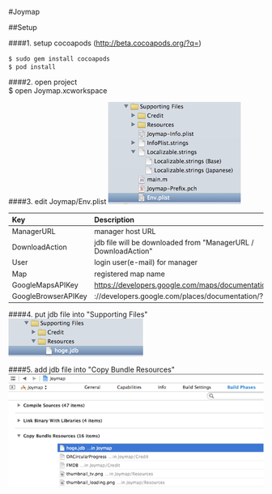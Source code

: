 #Joymap

##Setup

####1. setup cocoapods (http://beta.cocoapods.org/?q=)  

    $ sudo gem install cocoapods
    $ pod install

####2. open project  
    $ open Joymap.xcworkspace

####3. edit Joymap/Env.plist
![env_plist.png](env_plist.png)  

|Key                    |Description                |Required|  
|:----------------------|:--------------------------|:------:|  
|ManagerURL             |manager host URL           |Y|  
|DownloadAction         |jdb file will be downloaded from "ManagerURL / DownloadAction" |Y|  
|User                   |login user(e-mail) for manager |Y|  
|Map                    |registered map name        |Y|  
|GoogleMapsAPIKey       |https://developers.google.com/maps/documentation/ios/start  |Y|  
|GoogleBrowserAPIKey    |://developers.google.com/places/documentation/?hl=ja |Y|  

####4. put jdb file into "Supporting Files"  
![copy_jdb.png](copy_jdb.png)  

####5. add jdb file into "Copy Bundle Resources"
![copy_bundle.png](copy_bundle.png)  

